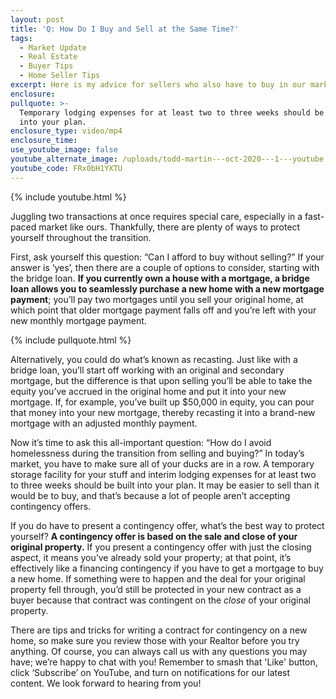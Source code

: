 ```yaml
---
layout: post
title: 'Q: How Do I Buy and Sell at the Same Time?'
tags:
  - Market Update
  - Real Estate
  - Buyer Tips
  - Home Seller Tips
excerpt: Here is my advice for sellers who also have to buy in our market.
enclosure:
pullquote: >-
  Temporary lodging expenses for at least two to three weeks should be built
  into your plan.
enclosure_type: video/mp4
enclosure_time:
use_youtube_image: false
youtube_alternate_image: /uploads/todd-martin---oct-2020---1---youtube.jpg
youtube_code: FRx0bH1YXTU
---
```


{% include youtube.html %}

Juggling two transactions at once requires special care, especially in a fast-paced market like ours. Thankfully, there are plenty of ways to protect yourself throughout the transition.&nbsp;

First, ask yourself this question: “Can I afford to buy without selling?” If your answer is ‘yes’, then there are a couple of options to consider, starting with the bridge loan. **If you currently own a house with a mortgage, a bridge loan allows you to seamlessly purchase a new home with a new mortgage payment**; you’ll pay two mortgages until you sell your original home, at which point that older mortgage payment falls off and you’re left with your new monthly mortgage payment.&nbsp;

{% include pullquote.html %}

Alternatively, you could do what’s known as recasting. Just like with a bridge loan, you’ll start off working with an original and secondary mortgage, but the difference is that upon selling you’ll be able to take the equity you’ve accrued in the original home and put it into your new mortgage. If, for example, you’ve built up $50,000 in equity, you can pour that money into your new mortgage, thereby recasting it into a brand-new mortgage with an adjusted monthly payment.&nbsp;

Now it’s time to ask this all-important question: “How do I avoid homelessness during the transition from selling and buying?” In today’s market, you have to make sure all of your ducks are in a row. A temporary storage facility for your stuff and interim lodging expenses for at least two to three weeks should be built into your plan. It may be easier to sell than it would be to buy, and that’s because a lot of people aren’t accepting contingency offers.&nbsp;

If you do have to present a contingency offer, what’s the best way to protect yourself? **A contingency offer is based on the sale and close of your original property.** If you present a contingency offer with just the closing aspect, it means you’ve already sold your property; at that point, it’s effectively like a financing contingency if you have to get a mortgage to buy a new home. If something were to happen and the deal for your original property fell through, you’d still be protected in your new contract as a buyer because that contract was contingent on the *close* of your original property.&nbsp;

There are tips and tricks for writing a contract for contingency on a new home, so make sure you review those with your Realtor before you try anything. Of course, you can always call us with any questions you may have; we’re happy to chat with you\! Remember to smash that 'Like' button, click ‘Subscribe’ on YouTube, and turn on notifications for our latest content. We look forward to hearing from you\!&nbsp;